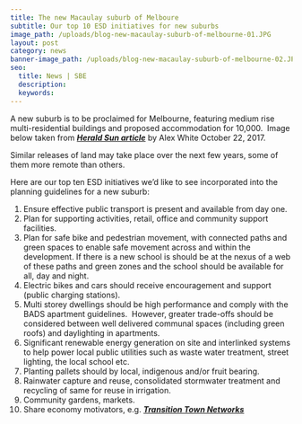 ```yaml
---
title: The new Macaulay suburb of Melboure
subtitle: Our top 10 ESD initiatives for new suburbs
image_path: /uploads/blog-new-macaulay-suburb-of-melbourne-01.JPG
layout: post
category: news
banner-image_path: /uploads/blog-new-macaulay-suburb-of-melbourne-02.JPG
seo:
  title: News | SBE
  description:
  keywords:
---
```



A new suburb is to be proclaimed for Melbourne, featuring medium rise multi-residential buildings and proposed accommodation for 10,000.  Image below taken from ***[Herald Sun article](http://www.heraldsun.com.au/news/victoria/new-inner-melbourne-suburb-of-macaulay-to-be-rezoned-making-way-for-thousands-of-homes/news-story/b0245be4aae79baa80dda975f545458c)*** by Alex White October 22, 2017.

Similar releases of land may take place over the next few years, some of them more remote than others.

Here are our top ten ESD initiatives we’d like to see incorporated into the planning guidelines for a new suburb:

1. Ensure effective public transport is present and available from day one.
2. Plan for supporting activities, retail, office and community support facilities.
3. Plan for safe bike and pedestrian movement, with connected paths and green spaces to enable safe movement across and within the development. If there is a new school is should be at the nexus of a web of these paths and green zones and the school should be available for all, day and night.
4. Electric bikes and cars should receive encouragement and support (public charging stations).
5. Multi storey dwellings should be high performance and comply with the BADS apartment guidelines.  However, greater trade-offs should be considered between well delivered communal spaces (including green roofs) and daylighting in apartments.
6. Significant renewable energy generation on site and interlinked systems to help power local public utilities such as waste water treatment, street lighting, the local school etc.
7. Planting pallets should by local, indigenous and/or fruit bearing.
8. Rainwater capture and reuse, consolidated stormwater treatment and recycling of same for reuse in irrigation.
9. Community gardens, markets.
10. Share economy motivators, e.g. ***[Transition Town Networks](https://transitionbanyule.org.au/about-transition-towns/)***